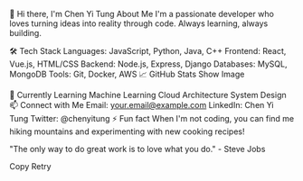 👋 Hi there, I'm Chen Yi Tung
About Me
I'm a passionate developer who loves turning ideas into reality through code. Always learning, always building.

🛠️ Tech Stack
Languages: JavaScript, Python, Java, C++
Frontend: React, Vue.js, HTML/CSS
Backend: Node.js, Express, Django
Databases: MySQL, MongoDB
Tools: Git, Docker, AWS
📈 GitHub Stats
Show Image

🌱 Currently Learning
Machine Learning
Cloud Architecture
System Design
📫 Connect with Me
Email: your.email@example.com
LinkedIn: Chen Yi Tung
Twitter: @chenyitung
⚡ Fun fact
When I'm not coding, you can find me hiking mountains and experimenting with new cooking recipes!

"The only way to do great work is to love what you do." - Steve Jobs

 Copy
Retry



